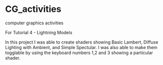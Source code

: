 # CG_activities
computer graphics activities

For Tutorial 4 - Lightning Models

In this project I was able to create shaders showing Basic Lambert, Diffuse Lighting with Ambient, and Simple Spectular. 
I was also able to make them togglable by using the keyboard numbers 1,2 and 3 showing a particular shader.
